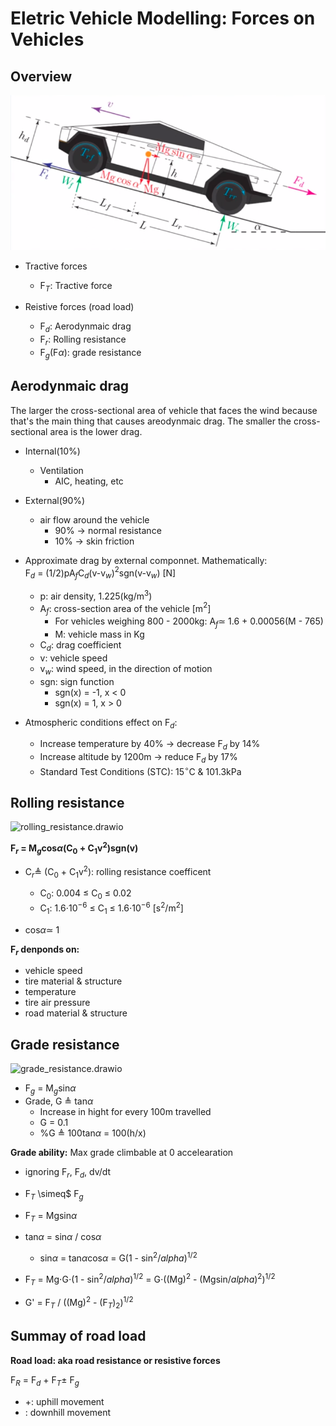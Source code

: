# Eletric Vehicle Modelling: Forces on Vehicles

## Overview

![forces_on_vehicles_0](./images/forces_on_vehicles_0.png)

- Tractive forces

  - F$_{T}$: Tractive force

- Reistive forces (road load)
  - F$_{d}$: Aerodynmaic drag
  - F$_{r}$: Rolling resistance
  - F$_{g}$(F$\alpha$): grade resistance

## Aerodynmaic drag

The larger the cross-sectional area of vehicle that faces the wind because that's the main thing that causes areodynmaic drag. The smaller the cross-sectional area is the lower drag.

- Internal(10%)

  - Ventilation
    - AIC, heating, etc

- External(90%)

  - air flow around the vehicle
    - 90% -> normal resistance
    - 10% -> skin friction

- Approximate drag by external componnet. Mathematically:
  <br>
  F$_{d}$ = (1/2)pA$_{f}$C$_{d}$(v-v$_{w}$)$^{2}$sgn(v-v$_{w}$) [N]

  - p: air density, 1.225(kg/m$^{3}$)
  - A$_{f}$: cross-section area of the vehicle [m$^{2}$]
    - For vehicles weighing 800 - 2000kg: A$_{f} \simeq$ 1.6 + 0.00056(M - 765)
    - M: vehicle mass in Kg
  - C$_{d}$: drag coefficient
  - v: vehicle speed
  - v$_{w}$: wind speed, in the direction of motion
  - sgn: sign function
    - sgn(x) = -1, x < 0
    - sgn(x) = 1, x > 0

- Atmospheric conditions effect on F$_{d}$:
  - Increase temperature by 40% -> decrease F$_{d}$ by 14%
  - Increase altitude by 1200m -> reduce F$_{d}$ by 17%
  - Standard Test Conditions (STC): 15$^{\circ}$C & 101.3kPa

## Rolling resistance

![rolling_resistance.drawio](./images/rolling_resistance.drawio.png)

**F$_{r}$ = M$_{g}$cos$\alpha$(C$_{0}$ + C$_{1}$v$^{2}$)sgn(v)**

- C$_{r} \triangleq$ (C$_{0}$ + C$_{1}$v$^{2}$): rolling resistance coefficent

  - C$_{0}$: 0.004 $\leq$ C$_{0}$ $\leq$ 0.02
  - C$_{1}$: 1.6$\cdot$10$^{-6}$ $\leq$ C$_{1}$ $\leq$ 1.6$\cdot$10$^{-6}$ [s$^{2}$/m$^{2}$]

- cos$\alpha \simeq$ 1

**F$_{r}$ denponds on:**

- vehicle speed
- tire material & structure
- temperature
- tire air pressure
- road material & structure

## Grade resistance

![grade_resistance.drawio](./images/grade_resistance.drawio.png)

- F$_{g}$ = M$_{g}$sin$\alpha$
- Grade, G $\triangleq$ tan$\alpha$
  - Increase in hight for every 100m travelled
  - G = 0.1
  - %G $\triangleq$ 100tan$\alpha$ = 100(h/x)

**Grade ability:** Max grade climbable at 0 accelearation

- ignoring F$_{r}$, F$_{d}$, dv/dt
- F$_{T}$ \simeq$ F${_g}$
- F$_{T}$ = Mgsin$\alpha$
- tan$\alpha$ = sin$\alpha$ / cos$\alpha$
  - sin$\alpha$ = tan$\alpha$cos$\alpha$ = G(1 - sin$^{2}/alpha$)$^{1/2}$
- F$_{T}$ = Mg$\cdot$G$\cdot$(1 - sin$^{2}/alpha$)$^{1/2}$ = G$\cdot$((Mg)$^{2}$ - (Mgsin$/alpha$)$^{2}$)$^{1/2}$

- G' = F$_{T}$ / ((Mg)$^{2}$ - (F$_{T}$)$_{2}$)$^{1/2}$

## Summay of road load

**Road load: aka road resistance or resistive forces**

F$_{R}$ = F$_{d}$ + F$_{T} \pm$ F$_{g}$

- +: uphill movement
- : downhill movement
